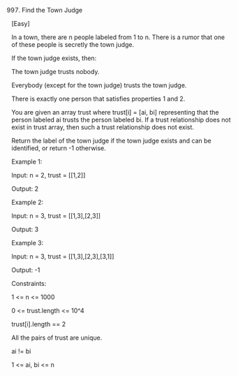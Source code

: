 997. Find the Town Judge

[Easy]

In a town, there are n people labeled from 1 to n. There is a rumor that one of these people is secretly the town judge.

If the town judge exists, then:

The town judge trusts nobody.

Everybody (except for the town judge) trusts the town judge.

There is exactly one person that satisfies properties 1 and 2.

You are given an array trust where trust[i] = [ai, bi] representing that the person labeled ai trusts the person labeled bi. If a trust relationship does not exist in trust array, then such a trust relationship does not exist.

Return the label of the town judge if the town judge exists and can be identified, or return -1 otherwise.

 

Example 1:

Input: n = 2, trust = [[1,2]]

Output: 2

Example 2:

Input: n = 3, trust = [[1,3],[2,3]]

Output: 3

Example 3:

Input: n = 3, trust = [[1,3],[2,3],[3,1]]

Output: -1
 

Constraints:

1 <= n <= 1000

0 <= trust.length <= 10^4

trust[i].length == 2

All the pairs of trust are unique.

ai != bi

1 <= ai, bi <= n